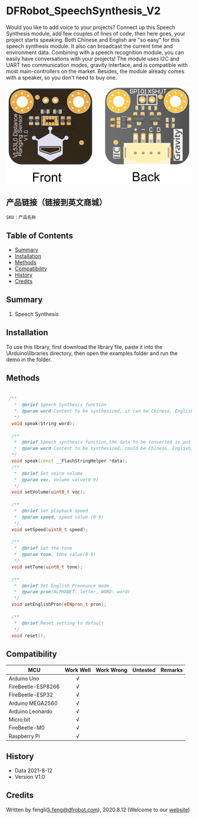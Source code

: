 # DFRobot_SpeechSynthesis_V2

Would you like to add voice to your projects? Connect up this Speech Synthesis module, add few couples of lines of code, then here goes, your project starts speaking. Both Chinese and English are "so easy" for this speech synthesis module. It also can broadcast the current time and environment data. Combining with a speech recognition module, you can easily have conversations with your projects! The module uses I2C and UART two communication modes, gravity interface, and is compatible with most main-controllers on the market. Besides, the module already comes with a speaker, so you don't need to buy one.

![正反面svg效果图](https://github.com/cdjq/DFRobot_4DIO_S/raw/master/resources/images/SEN0245svg4.png)

## 产品链接（链接到英文商城）
    SKU：产品名称

## Table of Contents

* [Summary](#summary)
* [Installation](#installation)
* [Methods](#methods)
* [Compatibility](#compatibility)
* [History](#history)
* [Credits](#credits)

## Summary

   1. Speech Synthesis <br>


## Installation

To use this library, first download the library file, paste it into the \Arduino\libraries directory, then open the examples folder and run the demo in the folder.

## Methods

```C++
    
 /**
   *  @brief Speech Synthesis function 
   *  @param word Content to be synthesized, it can be Chinese, English, number, etc. 
   */
  void speak(String word);
  
  /**
   *  @brief Speech synthesis function,the data to be converted is put into Flash
   *  @param word Content to be synthesized, could be Chinese, English, Number, etc. 
  */
  void speak(const __FlashStringHelper *data);
  /**
   *  @brief Set voice volume 
   *  @param voc, Volume value(0-9)
   */
  void setVolume(uint8_t voc);

  /**
   *  @brief Set playback speed 
   *  @param speed, speed value (0-9)
   */
  void setSpeed(uint8_t speed);

  /**
   *  @brief Set the tone 
   *  @param tone, tone value(0-9)
   */
  void setTone(uint8_t tone);

  /**
   *  @brief Set English Pronounce mode 
   *  @param pron(ALPHABET: letter, WORD: word)
   */
  void setEnglishPron(eENpron_t pron);

  /**
   *  @brief Reset setting to default 
   */
  void reset();
```

## Compatibility

MCU                | Work Well    | Work Wrong   | Untested    | Remarks
------------------ | :----------: | :----------: | :---------: | -----
Arduino Uno        |      √       |              |             | 
FireBeetle-ESP8266        |      √       |              |             | 
FireBeetle-ESP32        |      √       |              |             | 
Arduino MEGA2560        |      √       |              |             | 
Arduino Leonardo|      √       |              |             | 
Micro:bit        |      √       |              |             | 
FireBeetle-M0        |      √       |              |             | 
Raspberry Pi      |      √       |              |             | 

## History

- Data 2021-8-12
- Version V1.0


## Credits

Written by fengli(li.feng@dfrobot.com), 2020.8.12 (Welcome to our [website](https://www.dfrobot.com/))





